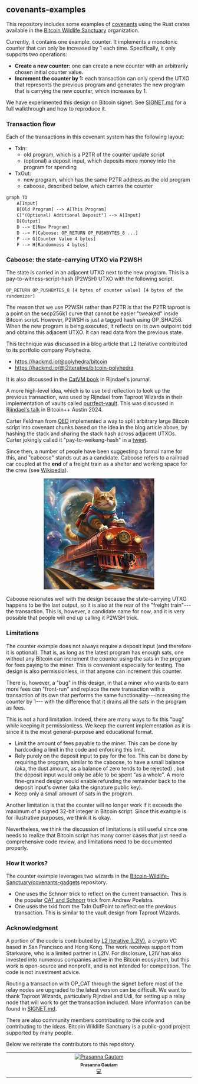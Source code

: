 ## covenants-examples

This repository includes some examples of [covenants](https://cointelegraph.com/explained/what-are-bitcoin-covenants-and-how-do-they-work) 
using the Rust crates available in the [Bitcoin Wildlife Sanctuary](https://github.com/Bitcoin-Wildlife-Sanctuary) organization.  

Currently, it contains one example: counter. It implements a monotonic counter that can only be increased by 1 each time. 
Specifically, it only supports two operations:
- **Create a new counter:** one can create a new counter with an arbitrarily chosen initial counter value.
- **Increment the counter by 1:** each transaction can only spend the UTXO that represents the previous program and 
generates the new program that is carrying the new counter, which increases by 1.

We have experimented this design on Bitcoin signet. See [SIGNET.md](src/counter/SIGNET.md) for a full walkthrough and 
how to reproduce it.

### Transaction flow

Each of the transactions in this covenant system has the following layout:

- TxIn:
  * old program, which is a P2TR of the counter update script
  * (optional) a deposit input, which deposits more money into the program for spending
- TxOut:
  * new program, which has the same P2TR address as the old program
  * caboose, described below, which carries the counter

```mermaid
graph TD
    A[Input]
    B[Old Program] --> A[This Program]
    C["(Optional) Additional Deposit"] --> A[Input]
    D[Output]
    D --> E[New Program]
    D --> F[Caboose: OP_RETURN OP_PUSHBYTES_8 ...]
    F --> G[Counter Value 4 bytes]
    F --> H[Randomness 4 bytes]
```

### Caboose: the state-carrying UTXO via P2WSH

The state is carried in an adjacent UTXO next to the new program. This is a pay-to-witness-script-hash (P2WSH) UTXO with 
the following script.

```
OP_RETURN OP_PUSHBYTES_8 [4 bytes of counter value] [4 bytes of the randomizer] 
```

The reason that we use P2WSH rather than P2TR is that the P2TR taproot is a point on the secp256k1 curve that cannot be 
easier "tweaked" inside Bitcoin script. However, P2WSH is just a tagged hash using OP_SHA256. When the new program is 
being executed, it reflects on its own outpoint txid and obtains this adjacent UTXO. It can read data from the previous 
state.

This technique was discussed in a blog article that L2 Iterative contributed to its portfolio company Polyhedra. 
- https://hackmd.io/@polyhedra/bitcoin
- https://hackmd.io/@l2iterative/bitcoin-polyhedra

It is also discussed in the [CatVM book](https://catvm.org/catvm.pdf) in Rijndael's jorurnal. 

A more high-level idea, which is to use txid reflection to look up the previous transaction, was used by Rijndael from 
Taproot Wizards in their implementation of vaults called [purrfect-vault](https://github.com/taproot-wizards/purrfect_vault). 
This was discussed in [Rijndael's talk](https://x.com/fede_intern/status/1787191430110151060) in Bitcoin++ Austin 2024.

Carter Feldman from [QED](https://qedprotocol.com/) implemented a way to split arbitrary large Bitcoin script into covenant 
chunks based on the idea in the blog article above, by hashing the stack and sharing the stack hash across adjacent UTXOs. 
Carter jokingly called it "pay-to-weikeng-hash" in a [tweet](https://twitter.com/cmpeq/status/1788754249037578594). 

Since then, a number of people have been suggesting a formal name for this, and "caboose" stands out as a candidate.
Caboose refers to a railroad car coupled at the **end** of a freight train as a shelter and working space for the crew (see 
[Wikipedia](https://en.wikipedia.org/wiki/Caboose)). 

<p align="center">
  <img src="https://github.com/Bitcoin-Wildlife-Sanctuary/covenants-examples/raw/main/fig/caboose.png" />
</p>

Caboose resonates well with the design because the state-carrying UTXO happens to be the last output, so it is also at the 
rear of the "freight train"---the transaction. This is, however, a candidate name for now, and it is very possible that 
people will end up calling it P2WSH trick. 

### Limitations

The counter example does not always require a deposit input (and therefore it is optional). That is, as long as the latest
program has enough sats, one without any Bitcoin can increment the counter using the sats in the program for fees paying to 
the miner. This is convenient especially for testing. The design is also permissionless, in that anyone can increment this counter.

There is, however, a "bug" in this design, in that a miner who wants to earn more fees can "front-run" and replace 
the new transaction with a transaction of its own that performs the same functionality---increasing the counter by 1---
with the difference that it drains all the sats in the program as fees. 

This is not a hard limitation. Indeed, there are many ways to fix this "bug" while keeping it permissionless. We keep the 
current implementation as it is since it is the most general-purpose and educational format. 
- Limit the amount of fees payable to the miner. This can be done by hardcoding a limit in the code and enforcing this limit.
- Rely purely on the deposit input to pay for the fee. This can be done by requiring the program, similar to 
the caboose, to have a small balance (aka, the dust amount, as a balance of zero tends to be rejected) , but the deposit 
input would only be able to be spent "as a whole". A more fine-grained design would enable refunding the remainder back 
to the deposit input's owner (aka the signature public key).
- Keep only a small amount of sats in the program.

Another limitation is that the counter will no longer work if it exceeds the maximum of a signed 32-bit integer in Bitcoin 
script. Since this example is for illustrative purposes, we think it is okay. 

Nevertheless, we think the discussion of limitations is still useful since one needs to realize that Bitcoin script has 
many corner cases that just need a comprehensive code review, and limitations need to be documented properly.

### How it works?

The counter example leverages two wizards in the [Bitcoin-Wildlife-Sanctuary/covenants-gadgets](https://github.com/Bitcoin-Wildlife-Sanctuary/covenants-gadgets/) 
repository. 
- One uses the Schnorr trick to reflect on the current transaction. This is the popular [CAT and Schnorr](https://blog.blockstream.com/cat-and-schnorr-tricks-i/) 
trick from Andrew Poelstra.
- One uses the txid from the TxIn OutPoint to reflect on the previous transaction. This is similar to the vault design from 
Taproot Wizards.

### Acknowledgment

A portion of the code is contributed by [L2 Iterative (L2IV)](https://www.l2iterative.com/), a crypto 
VC based in San Francisco and Hong Kong. The work receives support from Starkware, who is a limited partner in L2IV. For 
disclosure, L2IV has also invested into numerous companies active in the Bitcoin ecosystem, but this work is open-source 
and nonprofit, and is not intended for competition. The code is not investment advice.

Routing a transaction with OP_CAT through the signet before most of the relay nodes are upgraded to the latest version can 
be difficult. We want to thank Taproot Wizards, particularly Rijndael and Udi, for setting up a relay node that will work 
to get the transaction included. More information can be found in [SIGNET.md](src/counter/SIGNET.md).

There are also community members contributing to the code and contributing to the ideas. Bitcoin Wildlife Sanctuary is a 
public-good project supported by many people. 

Below we reiterate the contributors to this repository.

<!-- ALL-CONTRIBUTORS-LIST:START - Do not remove or modify this section -->
<!-- prettier-ignore-start -->
<!-- markdownlint-disable -->
<table>
  <tbody>
    <tr>
      <td align="center" valign="top" width="14.28%"><a href="http://nextdoorhacker.com"><img src="https://avatars.githubusercontent.com/u/40477?v=4?s=100" width="100px;" alt="Prasanna Gautam"/><br /><sub><b>Prasanna Gautam</b></sub></a><br /><a href="#code-prasincs" title="Code">💻</a></td>
    </tr>
  </tbody>
</table>

<!-- markdownlint-restore -->
<!-- prettier-ignore-end -->

<!-- ALL-CONTRIBUTORS-LIST:END -->
